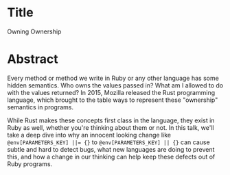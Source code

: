 Title
==

Owning Ownership

Abstract
==

Every method or method we write in Ruby or any other language has some hidden
semantics. Who owns the values passed in? What am I allowed to do with the
values returned? In 2015, Mozilla released the Rust programming language, which
brought to the table ways to represent these "ownership" semantics in programs.

While Rust makes these concepts first class in the language, they exist in Ruby
as well, whether you're thinking about them or not. In this talk, we'll take a
deep dive into why an innocent looking change like `@env[PARAMETERS_KEY] ||= {}`
to `@env[PARAMETERS_KEY] || {}` can cause subtle and hard to detect bugs, what
new languages are doing to prevent this, and how a change in our thinking can
help keep these defects out of Ruby programs.
